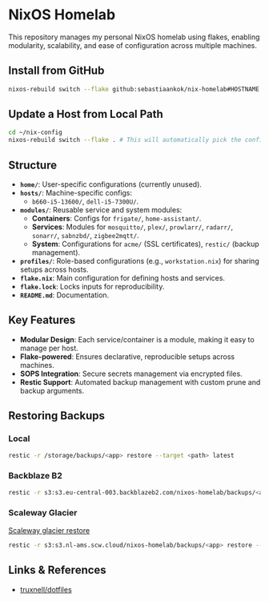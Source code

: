 # NixOS Homelab

This repository manages my personal NixOS homelab using flakes, enabling modularity, scalability, and ease of configuration across multiple machines.

## Install from GitHub
```bash
nixos-rebuild switch --flake github:sebastiaankok/nix-homelab#HOSTNAME
```

## Update a Host from Local Path

```bash
cd ~/nix-config
nixos-rebuild switch --flake . # This will automatically pick the configuration name based on the hostname
```

## Structure

- **`home/`**: User-specific configurations (currently unused).
- **`hosts/`**: Machine-specific configs:
  - `b660-i5-13600/`, `dell-i5-7300U/`.
- **`modules/`**: Reusable service and system modules:
  - **Containers**: Configs for `frigate/`, `home-assistant/`.
  - **Services**: Modules for `mosquitto/`, `plex/`, `prowlarr/`, `radarr/`, `sonarr/`, `sabnzbd/`, `zigbee2mqtt/`.
  - **System**: Configurations for `acme/` (SSL certificates), `restic/` (backup management).
- **`profiles/`**: Role-based configurations (e.g., `workstation.nix`) for sharing setups across hosts.
- **`flake.nix`**: Main configuration for defining hosts and services.
- **`flake.lock`**: Locks inputs for reproducibility.
- **`README.md`**: Documentation.

## Key Features

- **Modular Design**: Each service/container is a module, making it easy to manage per host.
- **Flake-powered**: Ensures declarative, reproducible setups across machines.
- **SOPS Integration**: Secure secrets management via encrypted files.
- **Restic Support**: Automated backup management with custom prune and backup arguments.

## Restoring Backups

### Local
```bash
restic -r /storage/backups/<app> restore --target <path> latest
```

### Backblaze B2
```bash
restic -r s3:s3.eu-central-003.backblazeb2.com/nixos-homelab/backups/<app> restore --target <path> latest
```

### Scaleway Glacier
[Scaleway glacier restore](https://www.scaleway.com/en/docs/storage/object/how-to/restore-an-object-from-glacier/)
```bash
restic -r s3:s3.nl-ams.scw.cloud/nixos-homelab/backups/<app> restore --target <path> latest
```

## Links & References

- [truxnell/dotfiles](https://github.com/truxnell/nix-config/)
```